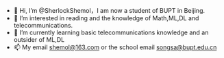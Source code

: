 - 👋 Hi, I’m @SherlockShemol，I am now a student of BUPT in Beijing.
- 👀 I’m interested in reading and the knowledge of Math,ML,DL and telecommunications. 
- 🌱 I’m currently learning basic telecommunications knowledge and an outsider of ML,DL
- 📫 My email shemol@163.com or the school email songsa@bupt.edu.cn

<!---
SherlockShemol/SherlockShemol is a ✨ special ✨ repository because its `README.md` (this file) appears on your GitHub profile.
You can click the Preview link to take a look at your changes.
--->
